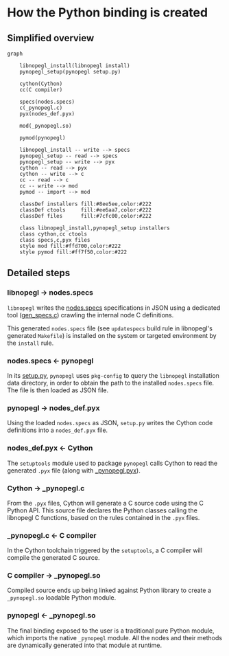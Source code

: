 How the Python binding is created
=================================

## Simplified overview

```mermaid
graph

    libnopegl_install(libnopegl install)
    pynopegl_setup(pynopegl setup.py)

    cython(Cython)
    cc(C compiler)

    specs(nodes.specs)
    c(_pynopegl.c)
    pyx(nodes_def.pyx)

    mod(_pynopegl.so)

    pymod(pynopegl)

    libnopegl_install -- write --> specs
    pynopegl_setup -- read --> specs
    pynopegl_setup -- write --> pyx
    cython -- read --> pyx
    cython -- write --> c
    cc -- read --> c
    cc -- write --> mod
    pymod -- import --> mod

    classDef installers fill:#8ee5ee,color:#222
    classDef ctools     fill:#ee6aa7,color:#222
    classDef files      fill:#7cfc00,color:#222

    class libnopegl_install,pynopegl_setup installers
    class cython,cc ctools
    class specs,c,pyx files
    style mod fill:#ffd700,color:#222
    style pymod fill:#ff7f50,color:#222
```

## Detailed steps

### libnopegl → nodes.specs

`libnopegl` writes the [nodes.specs][specs] specifications in JSON using a
dedicated tool ([gen_specs.c][gen-specs-c]) crawling the internal node C
definitions.

This generated `nodes.specs` file (see `updatespecs` build rule in libnopegl's
generated `Makefile`) is installed on the system or targeted environment by the
`install` rule.

[specs]: /libnopegl/nodes.specs
[gen-specs-c]: /libnopegl/gen_specs.c

### nodes.specs ← pynopegl

In its [setup.py][pynopegl-setup], `pynopegl` uses `pkg-config` to query the
`libnopegl` installation data directory, in order to obtain the path to the
installed `nodes.specs` file. The file is then loaded as JSON file.

[pynopegl-setup]: /pynopegl/setup.py

### pynopegl → nodes_def.pyx

Using the loaded `nodes.specs` as JSON, `setup.py` writes the Cython code
definitions into a `nodes_def.pyx` file.

### nodes_def.pyx ← Cython

The `setuptools` module used to package `pynopegl` calls Cython to read the
generated `.pyx` file (along with [_pynopegl.pyx][pynopegl-pyx]).

### Cython → _pynopegl.c

From the `.pyx` files, Cython will generate a C source code using the C
Python API. This source file declares the Python classes calling the libnopegl
C functions, based on the rules contained in the `.pyx` files.

### _pynopegl.c ← C compiler

In the Cython toolchain triggered by the `setuptools`, a C compiler will compile
the generated C source.

### C compiler → _pynopegl.so

Compiled source ends up being linked against Python library to create a
`_pynopegl.so` loadable Python module.

[pynopegl-pyx]: /pynopegl/_pynopegl.pyx

### pynopegl ← _pynopegl.so

The final binding exposed to the user is a traditional pure Python module,
which imports the native `_pynopegl` module. All the nodes and their methods
are dynamically generated into that module at runtime.
